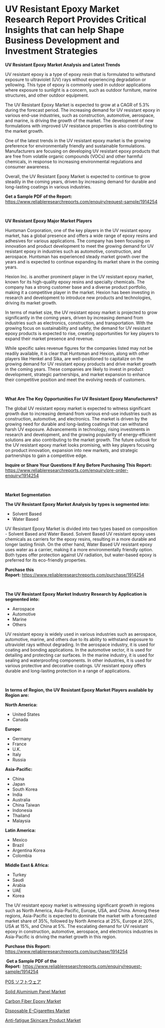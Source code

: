<p><h1>UV Resistant Epoxy Market Research Report Provides Critical Insights that can help Shape Business Development and Investment Strategies</h1></p><p><strong>UV Resistant Epoxy Market Analysis and Latest Trends</strong></p>
<p><p>UV resistant epoxy is a type of epoxy resin that is formulated to withstand exposure to ultraviolet (UV) rays without experiencing degradation or yellowing. This type of epoxy is commonly used in outdoor applications where exposure to sunlight is a concern, such as outdoor furniture, marine structures, and other outdoor equipment.</p><p>The UV Resistant Epoxy Market is expected to grow at a CAGR of 5.3% during the forecast period. The increasing demand for UV resistant epoxy in various end-use industries, such as construction, automotive, aerospace, and marine, is driving the growth of the market. The development of new formulations with improved UV resistance properties is also contributing to the market growth.</p><p>One of the latest trends in the UV resistant epoxy market is the growing preference for environmentally friendly and sustainable formulations. Manufacturers are focusing on developing UV resistant epoxy products that are free from volatile organic compounds (VOCs) and other harmful chemicals, in response to increasing environmental regulations and consumer awareness.</p><p>Overall, the UV Resistant Epoxy Market is expected to continue to grow steadily in the coming years, driven by increasing demand for durable and long-lasting coatings in various industries.</p></p>
<p><strong>Get a Sample PDF of the Report:&nbsp;</strong> <a href="https://www.reliableresearchreports.com/enquiry/request-sample/1914254">https://www.reliableresearchreports.com/enquiry/request-sample/1914254</a></p>
<p>&nbsp;</p>
<p><strong>UV Resistant Epoxy Major Market Players</strong></p>
<p><p>Huntsman Corporation, one of the key players in the UV resistant epoxy market, has a global presence and offers a wide range of epoxy resins and adhesives for various applications. The company has been focusing on innovation and product development to meet the growing demand for UV resistant epoxy in industries such as automotive, construction, and aerospace. Huntsman has experienced steady market growth over the years and is expected to continue expanding its market share in the coming years.</p><p>Hexion Inc. is another prominent player in the UV resistant epoxy market, known for its high-quality epoxy resins and specialty chemicals. The company has a strong customer base and a diverse product portfolio, making it a competitive player in the market. Hexion has been investing in research and development to introduce new products and technologies, driving its market growth.</p><p>In terms of market size, the UV resistant epoxy market is projected to grow significantly in the coming years, driven by increasing demand from industries such as electronics, construction, and transportation. With the growing focus on sustainability and safety, the demand for UV resistant epoxy products is expected to rise, creating opportunities for key players to expand their market presence and revenue.</p><p>While specific sales revenue figures for the companies listed may not be readily available, it is clear that Huntsman and Hexion, along with other players like Henkel and Sika, are well-positioned to capitalize on the growing demand for UV resistant epoxy products and drive market growth in the coming years. These companies are likely to invest in product development, strategic partnerships, and market expansion to enhance their competitive position and meet the evolving needs of customers.</p></p>
<p>&nbsp;</p>
<p><strong>What Are The Key Opportunities For UV Resistant Epoxy Manufacturers?</strong></p>
<p><p>The global UV resistant epoxy market is expected to witness significant growth due to increasing demand from various end-use industries such as construction, automotive, and electronics. The market is driven by the growing need for durable and long-lasting coatings that can withstand harsh UV exposure. Advancements in technology, rising investments in research and development, and the growing popularity of energy-efficient solutions are also contributing to the market growth. The future outlook for the UV resistant epoxy market looks promising, with key players focusing on product innovation, expansion into new markets, and strategic partnerships to gain a competitive edge.</p></p>
<p><strong>Inquire or Share Your Questions If Any Before Purchasing This Report:</strong> <a href="https://www.reliableresearchreports.com/enquiry/pre-order-enquiry/1914254">https://www.reliableresearchreports.com/enquiry/pre-order-enquiry/1914254</a></p>
<p>&nbsp;</p>
<p><strong>Market Segmentation</strong></p>
<p><strong>The UV Resistant Epoxy Market Analysis by types is segmented into:</strong></p>
<p><ul><li>Solvent Based</li><li>Water Based</li></ul></p>
<p><p>UV Resistant Epoxy Market is divided into two types based on composition - Solvent Based and Water Based. Solvent Based UV resistant epoxy uses chemicals as carriers for the epoxy resins, resulting in a more durable and longer lasting finish. On the other hand, Water Based UV resistant epoxy uses water as a carrier, making it a more environmentally friendly option. Both types offer protection against UV radiation, but water-based epoxy is preferred for its eco-friendly properties.</p></p>
<p><strong>Purchase this Report:&nbsp;</strong><a href="https://www.reliableresearchreports.com/purchase/1914254">https://www.reliableresearchreports.com/purchase/1914254</a></p>
<p>&nbsp;</p>
<p><strong>The UV Resistant Epoxy Market Industry Research by Application is segmented into:</strong></p>
<p><ul><li>Aerospace</li><li>Automotive</li><li>Marine</li><li>Others</li></ul></p>
<p><p>UV resistant epoxy is widely used in various industries such as aerospace, automotive, marine, and others due to its ability to withstand exposure to ultraviolet rays without degrading. In the aerospace industry, it is used for coating and bonding applications. In the automotive sector, it is used for detailing and protecting car surfaces. In the marine industry, it is used for sealing and waterproofing components. In other industries, it is used for various protective and decorative coatings. UV resistant epoxy offers durable and long-lasting protection in a range of applications.</p></p>
<p>&nbsp;</p>
<p><strong>In terms of Region, the UV Resistant Epoxy Market Players available by Region are:</strong></p>
<p>
    <p> <strong> North America: </strong>
        <ul>
            <li>United States</li>
            <li>Canada</li>
        </ul>
        </p> 
    <p> <strong> Europe: </strong>
        <ul>
            <li>Germany</li>
            <li>France</li>
            <li>U.K.</li>
            <li>Italy</li>
            <li>Russia</li>
        </ul>
        </p> 
    <p> <strong> Asia-Pacific: </strong>
        <ul>
            <li>China</li>
            <li>Japan</li>
            <li>South Korea</li>
            <li>India</li>
            <li>Australia</li>
            <li>China Taiwan</li>
            <li>Indonesia</li>
            <li>Thailand</li>
            <li>Malaysia</li>
        </ul>
        </p> 
    <p> <strong> Latin America: </strong>
        <ul>
            <li>Mexico</li>
            <li>Brazil</li>
            <li>Argentina Korea</li>
            <li>Colombia</li>
        </ul>
        </p> 
    <p> <strong> Middle East & Africa: </strong>
        <ul>
            <li>Turkey</li>
            <li>Saudi</li>
            <li>Arabia</li>
            <li>UAE</li>
            <li>Korea</li>
        </ul>
    </p>
    </p>
<p><p>The UV resistant epoxy market is witnessing significant growth in regions such as North America, Asia-Pacific, Europe, USA, and China. Among these regions, Asia-Pacific is expected to dominate the market with a forecasted market share of 35%, followed by North America at 25%, Europe at 20%, USA at 15%, and China at 5%. The escalating demand for UV resistant epoxy in construction, automotive, aerospace, and electronics industries in Asia-Pacific is driving the market growth in this region.</p></p>
<p><strong>Purchase this Report: </strong><a href="https://www.reliableresearchreports.com/purchase/1914254">https://www.reliableresearchreports.com/purchase/1914254</a></p>
<p>&nbsp;<strong>Get a Sample PDF of the Report:&nbsp;&nbsp;</strong><a href="https://www.reliableresearchreports.com/enquiry/request-sample/1914254">https://www.reliableresearchreports.com/enquiry/request-sample/1914254</a></p>
<p><strong></strong></p>
<p><p><a href="https://github.com/ycmtqqhvk3273/Market-Research-Report-List-1/blob/main/3080405192823.md">POS ソフトウェア</a></p><p><a href="https://github.com/myacatherineblakecaczo9vcsw/Market-Research-Report-List-1/blob/main/solid-aluminium-panel-market.md">Solid Aluminium Panel Market</a></p><p><a href="https://github.com/okotobwrhuteie/Market-Research-Report-List-1/blob/main/carbon-fiber-epoxy-market.md">Carbon Fiber Epoxy Market</a></p><p><a href="https://issuu.com/reportprime-2/docs/disposable-e-cigarettes-market-size-2030.pptx">Disposable E-Cigarettes Market</a></p><p><a href="https://issuu.com/reportprime-2/docs/anti-fatigue-skincare-product-market-size-2030.ppt">Anti-fatigue Skincare Product Market</a></p></p>